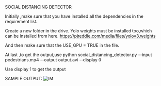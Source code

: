 SOCIAL DISTANCING DETECTOR

Initially ,make sure that you have installed all the dependencies in the requirement list.

Create a new folder in the drive.
Yolo weights must be installed too,which can be installed from here.
https://pjreddie.com/media/files/yolov3.weights

And then make sure that the USE_GPU = TRUE in the file.

At last ,to get the output,use
python social_distancing_detector.py --input pedestrians.mp4 --output output.avi --display 0

Use display 1 to get the output

SAMPLE OUTPUT:
![IM](https://user-images.githubusercontent.com/67510175/122526312-c6adf500-d037-11eb-99ae-e50fc263ddb6.JPG)



